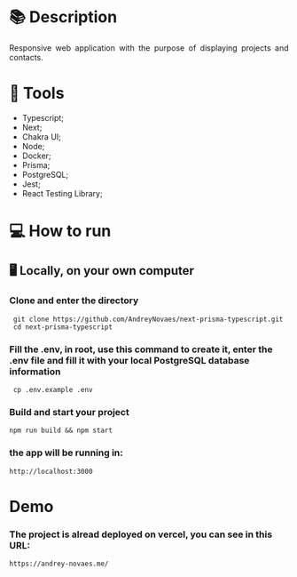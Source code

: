 # :books: Description

<p align="justify">
 Responsive web application with the purpose of displaying projects and contacts.
</p>

# :bookmark_tabs: Tools

- Typescript;
- Next;
- Chakra UI;
- Node;
- Docker;
- Prisma;
- PostgreSQL;
- Jest;
- React Testing Library;

# 💻 How to run

## :desktop_computer: Locally, on your own computer <br>

### Clone and enter the directory

```
 git clone https://github.com/AndreyNovaes/next-prisma-typescript.git
 cd next-prisma-typescript
```

### Fill the .env, in root, use this command to create it, enter the .env file and fill it with your local PostgreSQL database information

```
 cp .env.example .env
```

### Build and start your project
```
npm run build && npm start
```

### the app will be running in:
```
http://localhost:3000
```
# Demo
### The project is alread deployed on vercel, you can see in this URL:
```
https://andrey-novaes.me/
```

